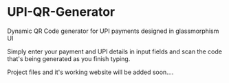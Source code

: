 # UPI-QR-Generator
Dynamic QR Code generator for UPI payments designed in glassmorphism UI

Simply enter your payment and UPI details in input fields and scan the code that's being generated as you finish typing.

Project files and it's working website will be added soon....
